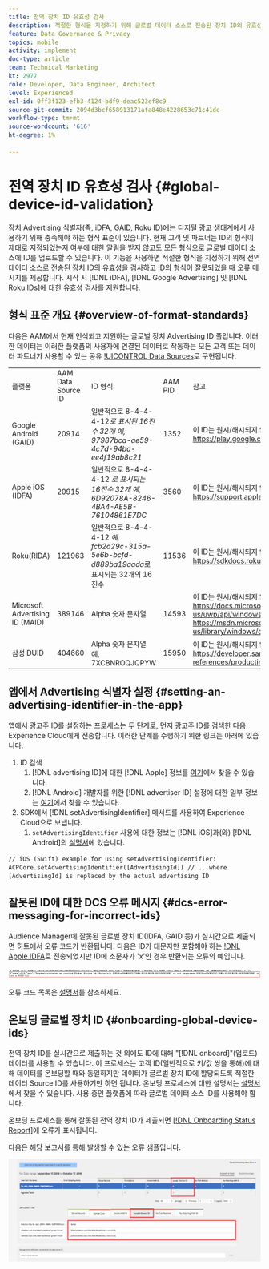 ```yaml
---
title: 전역 장치 ID 유효성 검사
description: 적절한 형식을 지정하기 위해 글로벌 데이터 소스로 전송된 장치 ID의 유효성 검사와 ID의 형식이 잘못되었을 때 오류 메시지에 대해 알아봅니다.
feature: Data Governance & Privacy
topics: mobile
activity: implement
doc-type: article
team: Technical Marketing
kt: 2977
role: Developer, Data Engineer, Architect
level: Experienced
exl-id: 0ff3f123-efb3-4124-bdf9-deac523ef8c9
source-git-commit: 2094d3bcf658913171afa848e4228653c71c41de
workflow-type: tm+mt
source-wordcount: '616'
ht-degree: 1%

---
```


# 전역 장치 ID 유효성 검사 {#global-device-id-validation}

장치 Advertising 식별자(즉, iDFA, GAID, Roku ID)에는 디지털 광고 생태계에서 사용하기 위해 충족해야 하는 형식 표준이 있습니다. 현재 고객 및 파트너는 ID의 형식이 제대로 지정되었는지 여부에 대한 알림을 받지 않고도 모든 형식으로 글로벌 데이터 소스에 ID를 업로드할 수 있습니다. 이 기능을 사용하면 적절한 형식을 지정하기 위해 전역 데이터 소스로 전송된 장치 ID의 유효성을 검사하고 ID의 형식이 잘못되었을 때 오류 메시지를 제공합니다. 시작 시 [!DNL iDFA], [!DNL Google Advertising] 및 [!DNL Roku IDs]에 대한 유효성 검사를 지원합니다.

## 형식 표준 개요 {#overview-of-format-standards}

다음은 AAM에서 현재 인식되고 지원하는 글로벌 장치 Advertising ID 풀입니다. 이러한 데이터는 이러한 플랫폼의 사용자에 연결된 데이터로 작동하는 모든 고객 또는 데이터 파트너가 사용할 수 있는 공유 [!UICONTROL Data Sources](으)로 구현됩니다.

<table>
  <tr>
   <td>플랫폼 </td>
   <td>AAM Data Source ID </td>
   <td>ID 형식 </td>
   <td>AAM PID </td>
   <td>참고 </td>
  </tr>
  <tr>
   <td>Google Android (GAID)</td>
   <td>20914</td>
   <td>일반적으로 8-4-4-4-12<em>로 표시된 16진수 32개 예, 97987bca-ae59-4c7d-94ba-ee4f19ab8c21<br/> </em> </td>
   <td>1352</td>
   <td>이 ID는 원시/해시되지 않은/변경되지 않은 양식 참조에서 수집해야 합니다. - <a href="https://play.google.com/about/monetization-ads/ads/ad-id/">https://play.google.com/about/monetization-ads/ads/ad-id/</a></td>
  </tr>
  <tr>
   <td>Apple iOS (IDFA)</td>
   <td>20915</td>
   <td>일반적으로 8-4-4-4-12 <em>로 표시되는 16진수 32개 예, 6D92078A-8246-4BA4-AE5B-76104861E7DC<br /> </em> </td>
   <td>3560</td>
   <td>이 ID는 원시/해시되지 않은/변경되지 않은 양식 참조에서 수집해야 합니다. - <a href="https://support.apple.com/en-us/HT205223">https://support.apple.com/en-us/HT205223</a></td>
  </tr>
  <tr>
   <td>Roku(RIDA)</td>
   <td>121963</td>
   <td>일반적으로 8-4-4-4-12 <em>예,</em> <em>fcb2a29c-315a-5e6b-bcfd-d889ba19aada</em>로 표시되는 32개의 16진수</td>
   <td>11536</td>
   <td>이 ID는 원시/해시되지 않은/변경되지 않은 양식 참조에서 수집해야 합니다. - <a href="https://sdkdocs.roku.com/display/sdkdoc/Roku+Advertising+Framework">https://sdkdocs.roku.com/display/sdkdoc/Roku+Advertising+Framework</a> </td>
  </tr>
  <tr>
   <td>Microsoft Advertising ID (MAID)</td>
   <td>389146</td>
   <td>Alpha 숫자 문자열</td>
   <td>14593</td>
   <td>이 ID는 원시/해시되지 않은/변경되지 않은 양식 참조에서 수집해야 합니다. - <a href="https://docs.microsoft.com/en-us/uwp/api/windows.system.userprofile.advertisingmanager.advertisingid">https://docs.microsoft.com/en-us/uwp/api/windows.system.userprofile.advertisingmanager.advertisingid</a><br/><a href="https://msdn.microsoft.com/en-us/library/windows/apps/windows.system.userprofile.advertisingmanager.advertisingid.aspx">https://msdn.microsoft.com/en-us/library/windows/apps/windows.system.userprofile.advertisingmanager.advertisingid.aspx</a></td>
  </tr>
  <tr>
   <td>삼성 DUID</td>
   <td>404660</td>
   <td>Alpha 숫자 문자열 예, 7XCBNROQJQPYW</td>
   <td>15950</td>
   <td>이 ID는 원시/해시되지 않은/변경되지 않은 양식 참조에서 수집해야 합니다. - <a href="https://developer.samsung.com/tv/develop/api-references/samsung-product-api-references/productinfo-api">https://developer.samsung.com/tv/develop/api-references/samsung-product-api-references/productinfo-api</a> </td>
  </tr>
</table>

## 앱에서 Advertising 식별자 설정 {#setting-an-advertising-identifier-in-the-app}

앱에서 광고주 ID를 설정하는 프로세스는 두 단계로, 먼저 광고주 ID를 검색한 다음 Experience Cloud에게 전송합니다. 이러한 단계를 수행하기 위한 링크는 아래에 있습니다.

1. ID 검색
   1. [!DNL advertising ID]에 대한 [!DNL Apple] 정보를 [여기](https://developer.apple.com/documentation/adsupport/asidentifiermanager)에서 찾을 수 있습니다.
   1. [!DNL Android] 개발자를 위한 [!DNL advertiser ID] 설정에 대한 일부 정보는 [여기](http://android.cn-mirrors.com/google/play-services/id.html)에서 찾을 수 있습니다.
1. SDK에서 [!DNL setAdvertisingIdentifier] 메서드를 사용하여 Experience Cloud으로 보냅니다.
   1. `setAdvertisingIdentifier` 사용에 대한 정보는 [!DNL iOS]과(와) [!DNL Android]의 [설명서](https://aep-sdks.gitbook.io/docs/using-mobile-extensions/mobile-core/identity/identity-api-reference#set-an-advertising-identifier)에 있습니다.

`// iOS (Swift) example for using setAdvertisingIdentifier:`
`ACPCore.setAdvertisingIdentifier([AdvertisingId]) // ...where [AdvertisingId] is replaced by the actual advertising ID`

## 잘못된 ID에 대한 DCS 오류 메시지  {#dcs-error-messaging-for-incorrect-ids}

Audience Manager에 잘못된 글로벌 장치 ID(IDFA, GAID 등)가 실시간으로 제출되면 히트에서 오류 코드가 반환됩니다. 다음은 ID가 대문자만 포함해야 하는 [!DNL Apple IDFA](으)로 전송되었지만 ID에 소문자가 &#39;x&#39;인 경우 반환되는 오류의 예입니다.

![오류 이미지](assets/image_4_.png)

오류 코드 목록은 [설명서](https://experienceleague.adobe.com/docs/audience-manager/user-guide/api-and-sdk-code/dcs/dcs-api-reference/dcs-error-codes.html?lang=en#api-and-sdk-code)를 참조하세요.

## 온보딩 글로벌 장치 ID {#onboarding-global-device-ids}

전역 장치 ID를 실시간으로 제출하는 것 외에도 ID에 대해 &quot;[!DNL onboard]&quot;(업로드) 데이터를 사용할 수 있습니다. 이 프로세스는 고객 ID(일반적으로 키/값 쌍을 통해)에 대해 데이터를 온보딩할 때와 동일하지만 데이터가 글로벌 장치 ID에 할당되도록 적절한 데이터 Source ID를 사용하기만 하면 됩니다. 온보딩 프로세스에 대한 설명서는 [설명서](https://experienceleague.adobe.com/docs/audience-manager/user-guide/implementation-integration-guides/sending-audience-data/batch-data-transfer-process/batch-data-transfer-overview.html?lang=en#implementation-integration-guides)에서 찾을 수 있습니다. 사용 중인 플랫폼에 따라 글로벌 데이터 소스 ID를 사용해야 합니다.

온보딩 프로세스를 통해 잘못된 전역 장치 ID가 제출되면 [[!DNL Onboarding Status Report]](https://experienceleague.adobe.com/docs/audience-manager/user-guide/reporting/onboarding-status-report.html?lang=en#reporting)에 오류가 표시됩니다.

다음은 해당 보고서를 통해 발생할 수 있는 오류 샘플입니다.

![오류 이미지](assets/image_5_.png)
